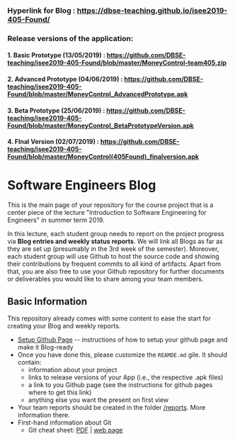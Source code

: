 ### Hyperlink for Blog : https://dbse-teaching.github.io/isee2019-405-Found/


### Release versions of the application:

#### 1. Basic Prototype (13/05/2019) : https://github.com/DBSE-teaching/isee2019-405-Found/blob/master/MoneyControl-team405.zip 
#### 2. Advanced Prototype (04/06/2019) : https://github.com/DBSE-teaching/isee2019-405-Found/blob/master/MoneyControl_AdvancedPrototype.apk 
#### 3. Beta Prototype (25/06/2019) : https://github.com/DBSE-teaching/isee2019-405-Found/blob/master/MoneyControl_BetaPrototypeVersion.apk
#### 4. FInal Version (02/07/2019) : https://github.com/DBSE-teaching/isee2019-405-Found/blob/master/MoneyControl(405Found)_finalversion.apk


# Software Engineers Blog

This is the main page of your repository for the course project that is a center piece of the lecture "Introduction to Software Engineering for Engineers" in summer term 2019.

In this lecture, each student group needs to report on the project progress via **Blog entries and weekly status reports**. 
We will link all Blogs as far as they are set up (presumably in the 3rd week of the semester).
Moreover, each student group will use Github to host the source code and showing their contributions by frequent commits to all kind of artifacts.
Apart from that, you are also free to use your Github repository for further documents or deliverables you would like to share among your team members.


## Basic Information
This repository already comes with some content to ease the start for creating your Blog and weekly reports.

* [Setup Github Page](./setupPage.md) -- instructions of how to setup your github page and make it Blog-ready
* Once you have done this, please customize the `REAMDE.md` gile. It should contain:
    * information about your project
    * links to release versions of your App (i.e., the respective .apk files)
    * a link to you Github page (see the instructions for github pages where to get this link)
    * anything else you want the present on first view
* Your team reports should be created in the folder [/reports](./reports). More information there.
* First-hand information about Git
    * Git cheat sheet: [PDF](http://rogerdudler.github.io/git-guide/files/git_cheat_sheet.pdf) | [web page](http://rogerdudler.github.io/git-guide)
